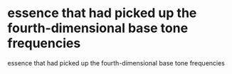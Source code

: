 # essence that had picked up the fourth-dimensional base tone frequencies

essence that had picked up the fourth-dimensional base tone frequencies